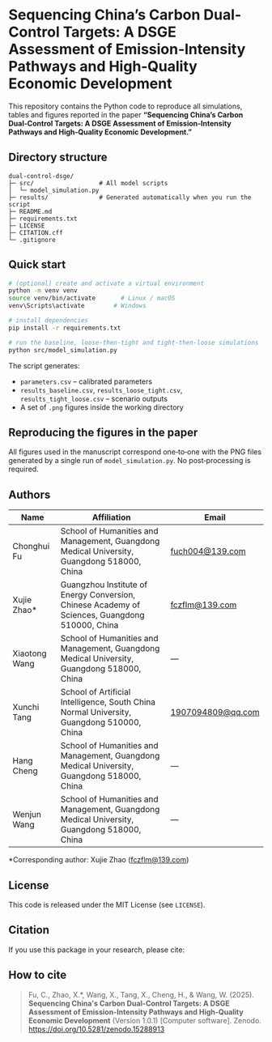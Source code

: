 # Sequencing China’s Carbon Dual-Control Targets: A DSGE Assessment of Emission‑Intensity Pathways and High‑Quality Economic Development

This repository contains the Python code to reproduce all simulations, tables and figures reported in the paper **“Sequencing China’s Carbon Dual‑Control Targets: A DSGE Assessment of Emission‑Intensity Pathways and High‑Quality Economic Development.”**

## Directory structure

```
dual-control-dsge/
├─ src/                  # All model scripts
│  └─ model_simulation.py
├─ results/              # Generated automatically when you run the script
├─ README.md
├─ requirements.txt
├─ LICENSE
├─ CITATION.cff
└─ .gitignore
```

## Quick start

```bash
# (optional) create and activate a virtual environment
python -m venv venv
source venv/bin/activate       # Linux / macOS
venv\Scripts\activate        # Windows

# install dependencies
pip install -r requirements.txt

# run the baseline, loose‑then‑tight and tight‑then‑loose simulations
python src/model_simulation.py
```

The script generates:

* `parameters.csv` – calibrated parameters  
* `results_baseline.csv`, `results_loose_tight.csv`, `results_tight_loose.csv` – scenario outputs  
* A set of `.png` figures inside the working directory  

## Reproducing the figures in the paper

All figures used in the manuscript correspond one‑to‑one with the PNG files generated by a single run of `model_simulation.py`. No post‑processing is required.

## Authors

| Name | Affiliation | Email |
|------|-------------|-------|
| Chonghui Fu | School of Humanities and Management, Guangdong Medical University, Guangdong 518000, China | fuch004@139.com |
| Xujie Zhao* | Guangzhou Institute of Energy Conversion, Chinese Academy of Sciences, Guangdong 510000, China | fczflm@139.com |
| Xiaotong Wang | School of Humanities and Management, Guangdong Medical University, Guangdong 518000, China | — |
| Xunchi Tang | School of Artificial Intelligence, South China Normal University, Guangdong 510000, China | 1907094809@qq.com |
| Hang Cheng | School of Humanities and Management, Guangdong Medical University, Guangdong 518000, China | — |
| Wenjun Wang | School of Humanities and Management, Guangdong Medical University, Guangdong 518000, China | — |

*Corresponding author: Xujie Zhao (fczflm@139.com)

## License

This code is released under the MIT License (see `LICENSE`).

## Citation

If you use this package in your research, please cite:

## How to cite

> Fu, C., Zhao, X.*, Wang, X., Tang, X., Cheng, H., & Wang, W. (2025).  
> **Sequencing China's Carbon Dual-Control Targets: A DSGE Assessment of Emission-Intensity Pathways and High-Quality Economic Development** (Version 1.0.1) [Computer software]. Zenodo. https://doi.org/10.5281/zenodo.15288913


